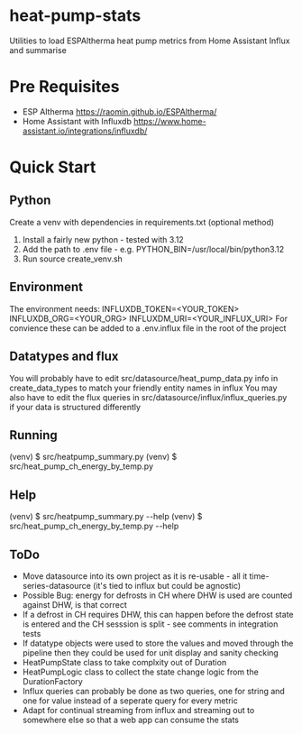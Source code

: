 # heat-pump-stats
Utilities to load ESPAltherma heat pump metrics from Home Assistant Influx and summarise

# Pre Requisites
- ESP Altherma https://raomin.github.io/ESPAltherma/
- Home Assistant with Influxdb https://www.home-assistant.io/integrations/influxdb/

# Quick Start

## Python
Create a venv with dependencies in requirements.txt (optional method)
1. Install a fairly new python - tested with 3.12
2. Add the path to .env file - e.g. PYTHON_BIN=/usr/local/bin/python3.12
3. Run source create_venv.sh

## Environment
The environment needs:
INFLUXDB_TOKEN=<YOUR_TOKEN>
INFLUXDB_ORG=<YOUR_ORG>
INFLUXDM_URI=<YOUR_INFLUX_URI>
For convience these can be added to a .env.influx file in the root of the project

## Datatypes and flux
You will probably have to edit src/datasource/heat_pump_data.py info in create_data_types to match your friendly entity names in influx
You may also have to edit the flux queries in src/datasource/influx/influx_queries.py if your data is structured differently

## Running
(venv) $ src/heatpump_summary.py
(venv) $ src/heat_pump_ch_energy_by_temp.py

## Help
(venv) $ src/heatpump_summary.py --help
(venv) $ src/heat_pump_ch_energy_by_temp.py --help

## ToDo

- Move datasource into its own project as it is re-usable - all it time-series-datasource (it's tied to influx but could be agnostic)
- Possible Bug: energy for defrosts in CH where DHW is used are counted against DHW, is that correct
- If a defrost in CH requires DHW, this can happen before the defrost state is entered and the CH sesssion is split - see comments in integration tests
- If datatype objects were used to store the values and moved through the pipeline then they could be used for unit display and sanity checking
- HeatPumpState class to take complxity out of Duration
- HeatPumpLogic class to collect the state change logic from the DurationFactory
- Influx queries can probably be done as two queries, one for string and one for value instead of a seperate query for every metric
- Adapt for continual streaming from influx and streaming out to somewhere else so that a web app can consume the stats
